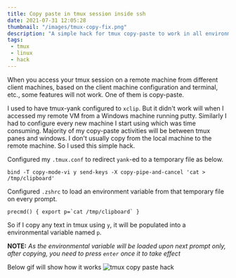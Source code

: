 ```yaml
---
title: Copy paste in tmux session inside ssh
date: 2021-07-31 12:05:28
thumbnail: "/images/tmux-copy-fix.png"
description: "A simple hack for tmux copy-paste to work in all environments. It can be RDB, ssh, ssh in tmux, tmux in ssh, etc.,"
tags:
 - tmux
 - linux
 - hack
---
```


When you access your tmux session on a remote machine from different client machines, based on the client machine configuration and terminal, etc., some features will not work. One of them is copy-paste.

I used to have tmux-yank configured to `xclip`. But it didn't work will when I accessed my remote VM from a Windows machine running putty. Similarly I had to configure every new machine I start using which was time consuming. Majority of my copy-paste activities will be between tmux panes and windows. I don't usually copy from the local machine to the remote machine. So I used this simple hack.

Configured my `.tmux.conf` to redirect `yank`-ed to a temporary file as below.
```shell
bind -T copy-mode-vi y send-keys -X copy-pipe-and-cancel 'cat > /tmp/clipboard'
```

Configured `.zshrc` to load an environment variable from that temporary file on every prompt.
```shell
precmd() { export p=`cat /tmp/clipboard` }
```

So if I copy any text in tmux using `y`, it will be populated into a environmental variable named `p`.

**NOTE:** *As the environmental variable will be loaded upon next prompt only, after copying, you need to press `enter` once it to take effect*

Below gif will show how it works
![tmux copy paste hack](/images/tmux_copy_paste_demo.gif)
